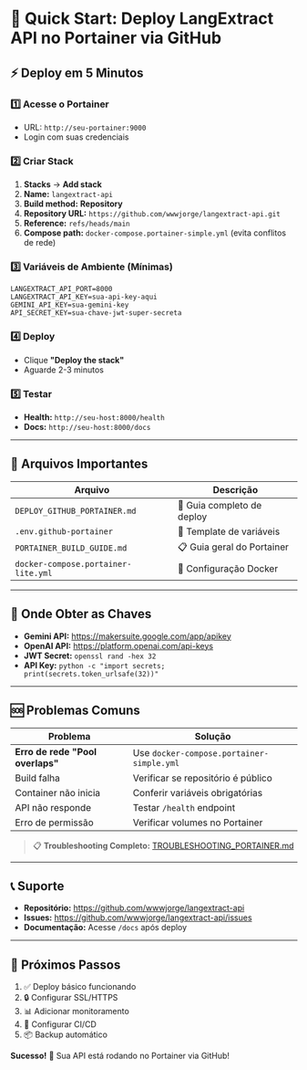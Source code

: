 # 🚀 Quick Start: Deploy LangExtract API no Portainer via GitHub

## ⚡ Deploy em 5 Minutos

### 1️⃣ Acesse o Portainer
- URL: `http://seu-portainer:9000`
- Login com suas credenciais

### 2️⃣ Criar Stack
1. **Stacks** → **Add stack**
2. **Name:** `langextract-api`
3. **Build method:** **Repository**
4. **Repository URL:** `https://github.com/wwwjorge/langextract-api.git`
5. **Reference:** `refs/heads/main`
6. **Compose path:** `docker-compose.portainer-simple.yml` (evita conflitos de rede)

### 3️⃣ Variáveis de Ambiente (Mínimas)
```env
LANGEXTRACT_API_PORT=8000
LANGEXTRACT_API_KEY=sua-api-key-aqui
GEMINI_API_KEY=sua-gemini-key
API_SECRET_KEY=sua-chave-jwt-super-secreta
```

### 4️⃣ Deploy
- Clique **"Deploy the stack"**
- Aguarde 2-3 minutos

### 5️⃣ Testar
- **Health:** `http://seu-host:8000/health`
- **Docs:** `http://seu-host:8000/docs`

---

## 📁 Arquivos Importantes

| Arquivo | Descrição |
|---------|----------|
| `DEPLOY_GITHUB_PORTAINER.md` | 📖 Guia completo de deploy |
| `.env.github-portainer` | 🔧 Template de variáveis |
| `PORTAINER_BUILD_GUIDE.md` | 📋 Guia geral do Portainer |
| `docker-compose.portainer-lite.yml` | 🐳 Configuração Docker |

---

## 🔑 Onde Obter as Chaves

- **Gemini API:** https://makersuite.google.com/app/apikey
- **OpenAI API:** https://platform.openai.com/api-keys
- **JWT Secret:** `openssl rand -hex 32`
- **API Key:** `python -c "import secrets; print(secrets.token_urlsafe(32))"`

---

## 🆘 Problemas Comuns

| Problema | Solução |
|----------|----------|
| **Erro de rede "Pool overlaps"** | Use `docker-compose.portainer-simple.yml` |
| Build falha | Verificar se repositório é público |
| Container não inicia | Conferir variáveis obrigatórias |
| API não responde | Testar `/health` endpoint |
| Erro de permissão | Verificar volumes no Portainer |

> 📋 **Troubleshooting Completo:** [TROUBLESHOOTING_PORTAINER.md](./TROUBLESHOOTING_PORTAINER.md)

---

## 📞 Suporte

- **Repositório:** https://github.com/wwwjorge/langextract-api
- **Issues:** https://github.com/wwwjorge/langextract-api/issues
- **Documentação:** Acesse `/docs` após deploy

---

## 🎯 Próximos Passos

1. ✅ Deploy básico funcionando
2. 🔒 Configurar SSL/HTTPS
3. 📊 Adicionar monitoramento
4. 🔄 Configurar CI/CD
5. 📦 Backup automático

**Sucesso!** 🎉 Sua API está rodando no Portainer via GitHub!